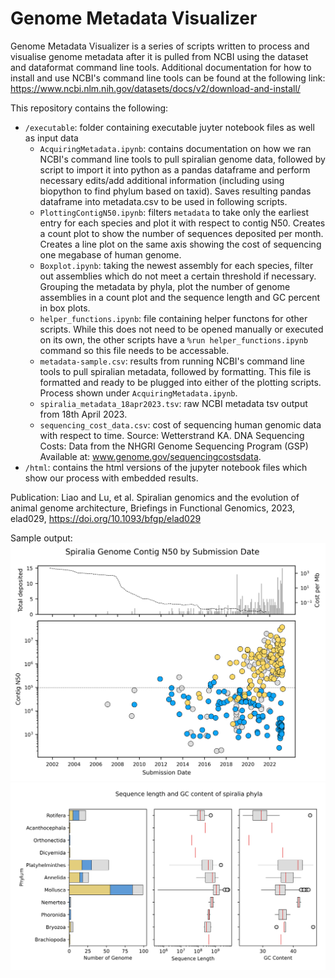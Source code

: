# Genome Metadata Visualizer 
Genome Metadata Visualizer is a series of scripts written to process and visualise genome metadata after it is pulled from NCBI using the dataset and dataformat command line tools. Additional documentation for how to install and use NCBI's command line tools can be found at the following link: https://www.ncbi.nlm.nih.gov/datasets/docs/v2/download-and-install/

This repository contains the following: 

* ```/executable```: folder containing executable juyter notebook files as well as input data
   * ```AcquiringMetadata.ipynb```: contains documentation on how we ran NCBI's command line tools to pull spiralian genome data, followed by script to import it into python as a pandas dataframe and perform necessary edits/add additional information (including using biopython to find phylum based on taxid). Saves resulting pandas dataframe into metadata.csv to be used in following scripts. 
   * ```PlottingContigN50.ipynb```: filters ```metadata``` to take only the earliest entry for each species and plot it with respect to contig N50. Creates a count plot to show the number of sequences deposited per month. Creates a line plot on the same axis showing the cost of sequencing one megabase of human genome. 
   * ```Boxplot.ipynb```: taking the newest assembly for each species, filter out assemblies which do not meet a certain threshold if necessary. Grouping the metadata by phyla, plot the number of genome assemblies in a count plot and the sequence length and GC percent in box plots. 
   * ```helper_functions.ipynb```: file containing helper functons for other scripts. While this does not need to be opened manually or executed on its own, the other scripts have a ```%run helper_functions.ipynb``` command so this file needs to be accessable. 
   * ```metadata-sample.csv```: results from running NCBI's command line tools to pull spiralian metadata, followed by formatting. This file is formatted and ready to be plugged into either of the plotting scripts. Process shown under ```AcquiringMetadata.ipynb```.
   * ```spiralia_metadata_18apr2023.tsv```: raw NCBI metadata tsv output from 18th April 2023. 
   * ```sequencing_cost_data.csv```: cost of sequencing human genomic data with respect to time. Source: Wetterstrand KA. DNA Sequencing Costs: Data from the NHGRI Genome Sequencing Program (GSP) Available at: www.genome.gov/sequencingcostsdata. 
* ```/html```: contains the html versions of the jupyter notebook files which show our process with embedded results. 

Publication: 
Liao and Lu, et al. Spiralian genomics and the evolution of animal genome architecture, Briefings in Functional Genomics, 2023, elad029, https://doi.org/10.1093/bfgp/elad029

Sample output: 
![Contig N50 with respect to earliest assembly submission date](sample_output/Contig_n50_time.png)
![Sequence length and GC content of various spiralian phyla](sample_output/Phylum_counts.png)
